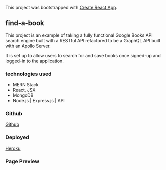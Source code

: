 This project was bootstrapped with [Create React App](https://github.com/facebook/create-react-app).

## find-a-book

This project is an example of taking a fully functional Google Books API search engine built with a RESTful API refactored to be a GraphQL API built with an Apollo Server. 

It is set up to allow users to search for and save books once signed-up and logged-in to the application.

### technologies used

* MERN Stack
* React, JSX
* MongoDB
* Node.js | Express.js | API

### Github 

[Github](https://github.com/sidoniag/io/find-a-book) 

### Deployed

[Heroku](https:///herokuapp.com)

### Page Preview

